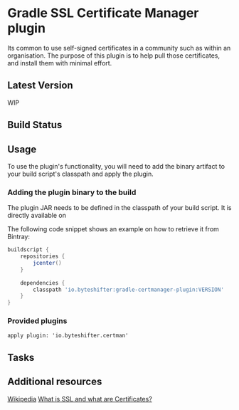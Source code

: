 # Gradle SSL Certificate Manager plugin

Its common to use self-signed certificates in a community such as within an organisation. 
The purpose of this plugin is to help pull those certificates, and install them with minimal effort.

## Latest Version

WIP

## Build Status


## Usage

To use the plugin's functionality, you will need to add the binary artifact to your build script's classpath and apply the plugin.

### Adding the plugin binary to the build

The plugin JAR needs to be defined in the classpath of your build script. It is directly available on

The following code snippet shows an example on how to retrieve it from Bintray:

```groovy
buildscript {
    repositories {
        jcenter()
    }    
    
    dependencies {        
        classpath 'io.byteshifter:gradle-certmanager-plugin:VERSION'
    }
}
```

### Provided plugins

    apply plugin: 'io.byteshifter.certman'


## Tasks

## Additional resources

[Wikipedia](https://en.wikipedia.org/wiki/HTTP_Secure)
[What is SSL and what are Certificates?](http://www.tldp.org/HOWTO/SSL-Certificates-HOWTO/x64.html)

